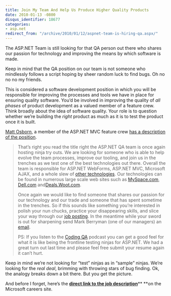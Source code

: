 ```yaml
---
title: Join My Team And Help Us Produce Higher Quality Products
date: 2010-01-13 -0800
disqus_identifier: 18677
categories:
- asp.net
redirect_from: "/archive/2010/01/12/aspnet-team-is-hiring-qa.aspx/"
---
```


The ASP.NET Team is still looking for that QA person out there who
shares our passion for technology and improving the means by which
software is made.

Keep in mind that the QA position on our team is not someone who
mindlessly follows a script hoping by sheer random luck to find bugs. Oh
no no no my friends.

This is considered a software development position in which you will be
responsible for improving the processes and tools we have in place for
ensuring quality software. You’d be involved in improving the quality of
*all phases* of product development as a valued member of a feature
crew. Think broadly about the idea of software quality. Your role is to
question whether we’re building the *right* product as much as it is to
test the product once it is built.

[Matt Osborn](http://blog.osbornm.com/ "Matt Osborn"), a member of the
ASP.NET MVC feature crew [has a description of the
position](http://blog.osbornm.com/archive/2009/12/01/we-want-you-again-if-yoursquore-a-test-ninja.aspx "We want you (again) if you're a test ninja").

> That’s right you read the title right the ASP.NET QA team is once
> again hosting ninja try outs. We are looking for someone who is able
> to help evolve the team processes, improve our tooling, and join us in
> the trenches as we test one of the best technologies out there.
> Overall the team is responsible for ASP.NET WebForms, ASP.NET MVC,
> Microsoft AJAX, and a whole slew of [other
> technologies](http://www.codeplex.com/aspnet). Our technologies can be
> found in numerous large scale web sites such as
> [MySpace.com](http://www.myspace.com), [Dell.com](http://www.dell.com)
> and[Deals.Woot.com](http://deals.woot.com/).
>
> Once again we would like to find someone that shares our passion for
> our technology and our trade and someone that has spent sometime in
> the trenches. So if this sounds like something you’re interested in
> polish your nun chucks, practice your disappearing skills, and slice
> your way through our [job
> posting](https://careers.microsoft.com/JobDetails.aspx?ss=&pg=0&so=&rw=1&jid=9679&jlang=EN).
> In the meantime while your sword is out for sharpening send Mark
> Berryman (one of our managers) an
> [email](mailto:markberr@microsoft.com?subject=SDET%20Position).
>
> PS: If you listen to the [Coding QA](http://www.codingqa.com/) podcast
> you can get a good feel for what it is like being the frontline
> testing ninjas for ASP.NET. We had a great turn out last time and
> please feel free submit your resume again it can’t hurt.

Keep in mind we’re not looking for “test” ninjas as in “sample” ninjas.
We’re looking for the *real deal*, brimming with throwing stars of bug
finding. Ok, the analogy breaks down a bit there. But you get the
picture.

And before I forget, here’s the [**direct link to the job
description**](https://careers.microsoft.com/JobDetails.aspx?ss=&pg=0&so=&rw=1&jid=9679&jlang=EN "Job Description on MS Careers")** **on
the Microsoft careers site.

